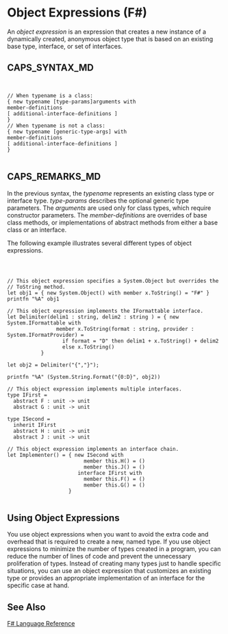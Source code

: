 # Object Expressions (F#)

An *object expression* is an expression that creates a new instance of a dynamically created, anonymous object type that is based on an existing base type, interface, or set of interfaces.


## CAPS_SYNTAX_MD



```


// When typename is a class:
{ new typename [type-params]arguments with
member-definitions
[ additional-interface-definitions ]
}
// When typename is not a class:
{ new typename [generic-type-args] with
member-definitions
[ additional-interface-definitions ]
}


```



## CAPS_REMARKS_MD
In the previous syntax, the *typename* represents an existing class type or interface type. *type-params* describes the optional generic type parameters. The *arguments* are used only for class types, which require constructor parameters. The *member-definitions* are overrides of base class methods, or implementations of abstract methods from either a base class or an interface.

The following example illustrates several different types of object expressions.



```



// This object expression specifies a System.Object but overrides the
// ToString method.
let obj1 = { new System.Object() with member x.ToString() = "F#" }
printfn "%A" obj1 

// This object expression implements the IFormattable interface.
let Delimiter(delim1 : string, delim2 : string ) = { new System.IFormattable with
                member x.ToString(format : string, provider : System.IFormatProvider) =
                  if format = "D" then delim1 + x.ToString() + delim2
                  else x.ToString()
           }
           
let obj2 = Delimiter("{","}");

printfn "%A" (System.String.Format("{0:D}", obj2))

// This object expression implements multiple interfaces.
type IFirst =
  abstract F : unit -> unit
  abstract G : unit -> unit
  
type ISecond =
  inherit IFirst
  abstract H : unit -> unit
  abstract J : unit -> unit

// This object expression implements an interface chain.
let Implementer() = { new ISecond with
                         member this.H() = ()
                         member this.J() = ()
                       interface IFirst with
                         member this.F() = ()
                         member this.G() = ()
                    }


```



    
## Using Object Expressions
You use object expressions when you want to avoid the extra code and overhead that is required to create a new, named type. If you use object expressions to minimize the number of types created in a program, you can reduce the number of lines of code and prevent the unnecessary proliferation of types. Instead of creating many types just to handle specific situations, you can use an object expression that customizes an existing type or provides an appropriate implementation of an interface for the specific case at hand.


## See Also
[F&#35; Language Reference](F%23+Language+Reference.md)

